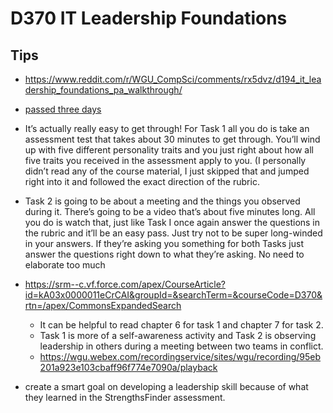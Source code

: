 # D370 IT Leadership Foundations

## Tips

- <https://www.reddit.com/r/WGU_CompSci/comments/rx5dvz/d194_it_leadership_foundations_pa_walkthrough/>
- [passed three days](https://www.reddit.com/r/WGU/comments/12fckzm/passed_it_leadership_foundations_three_days_into/)
- It’s actually really easy to get through! For Task 1 all you do is take an assessment test that takes about 30 minutes to get through. You’ll wind up with five different personality traits and you just right about how all five traits you received in the assessment apply to you. (I personally didn’t read any of the course material, I just skipped that and jumped right into it and followed the exact direction of the rubric.
- Task 2 is going to be about a meeting and the things you observed during it. There’s going to be a video that’s about five minutes long. All you do is watch that, just like Task I once again answer the questions in the rubric and it’ll be an easy pass. Just try not to be super long-winded in your answers. If they’re asking you something for both Tasks just answer the questions right down to what they’re asking. No need to elaborate too much
- <https://srm--c.vf.force.com/apex/CourseArticle?id=kA03x0000011eCrCAI&groupId=&searchTerm=&courseCode=D370&rtn=/apex/CommonsExpandedSearch>

  - It can be helpful to read chapter 6 for task 1 and chapter 7 for task 2.
  - Task 1 is more of a self-awareness activity and Task 2 is observing leadership in others during a meeting between two teams in conflict.
  - <https://wgu.webex.com/recordingservice/sites/wgu/recording/95eb201a923e103cbaff96f774e7090a/playback>

- create a smart goal on developing a leadership skill because of what they learned in the StrengthsFinder assessment.
